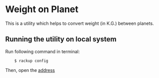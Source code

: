 Weight on Planet
================

This is a utility which helps to convert weight (in K.G.) between
planets.

Running the utility on local system
-----------------------------------

Run following command in terminal:

        $ rackup config
		
Then, open the [address](http://localhost:9292/?weight=25&from=Mars&to=The%20Sun)